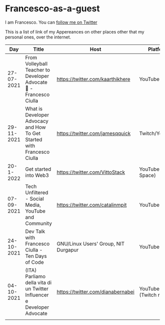 # Francesco-as-a-guest

I am Francesco. You can [follow me on Twitter](https://twitter.com/FrancescoCiull4)

This is a list of link of my Appereances on other places other that my personal ones, over the internet.

| Day           | Title | Host | Platform | Link |
| ------------- | ------------- |------------- |------------- |------------ |
|27-07-2021|From Volleyball Teacher to Developer Advocate 🥑 -Francesco Ciulla|https://twitter.com/kaarthikhere|YouTube|https://youtu.be/MXWEzndS3hc|
|29-11-2021|What is Developer Advocacy and How To Get Started with Francesco Ciulla|https://twitter.com/jamesqquick|Twitch/YouTube|https://youtu.be/rrR-TSu-m3M|
|20-1-2022|Get started into Web3|https://twitter.com/VittoStack|YouTube(Twitter Space)|https://youtu.be/zsA7ZR8SB4M|
|07-09-2021|Tech Unfiltered - Social Media, YouTube and Community|https://twitter.com/catalinmpit|YouTube|https://youtu.be/KeJ7MlwwVK4|
|24-10-2021|Dev Talk with Francesco Ciulla - Ten Days of Code|GNU/Linux Users' Group, NIT Durgapur|YouTube|https://youtu.be/gq0j48w2Ra8|
|04-10-2021|(ITA) Parliamo della vita di un Twitter Influencer e Developer Advocate| https://twitter.com/dianabernabei | YouTube (Twitch recap)|https://youtu.be/bbCVz2i06S0|
||||||
